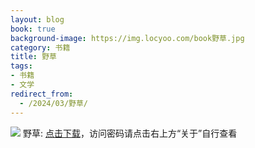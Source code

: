 ```yaml
---
layout: blog
book: true
background-image: https://img.locyoo.com/book野草.jpg
category: 书籍
title: 野草
tags:
- 书籍
- 文学
redirect_from:
  - /2024/03/野草/
---
```

![](https://img.locyoo.com/book野草.jpg)
野草: <a name = "ref1" href="https://url18.ctfile.com/f/50983618-1377644614-aee18a?p=3619">点击下载</a>，访问密码请点击右上方“关于”自行查看